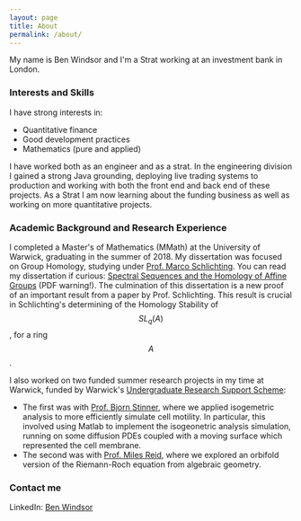 ```yaml
---
layout: page
title: About
permalink: /about/
---
```


My name is Ben Windsor and I'm a Strat working at an investment bank in London.

### Interests and Skills

I have strong interests in:
- Quantitative finance
- Good development practices
- Mathematics (pure and applied)

I have worked both as an engineer and as a strat. In the engineering division I gained a strong Java grounding, deploying live trading systems to production and working with both the front end and back end of these projects. As a Strat I am now learning about the funding business as well as working on more quantitative projects. 

### Academic Background and Research Experience

I completed a Master's of Mathematics (MMath) at the University of Warwick, graduating in the summer of 2018. My dissertation was focused on Group Homology, studying under [Prof. Marco Schlichting](https://warwick.ac.uk/fac/sci/maths/people/staff/marco_schlichting/). You can read my dissertation if curious: [Spectral Sequences and the Homology of Affine Groups](static/Ben_Windsor_Masters_Dissertation.pdf) (PDF warning!). The culmination of this dissertation is a new proof of an important result from a paper by Prof. Schlichting. This result is crucial in Schlichting's determining of the Homology Stability of $$SL_q(A)$$, for a ring $$A$$.

I also worked on two funded summer research projects in my time at Warwick, funded by Warwick's [Undergraduate Research Support Scheme](https://warwick.ac.uk/services/skills/urss/):
- The first was with [Prof. Bjorn Stinner](https://warwick.ac.uk/fac/sci/maths/people/staff/bjorn_stinner/), where we applied isogemetric analysis to more efficiently simulate cell motility. In particular, this involved using Matlab to implement the isogeonetric analysis simulation, running on some diffusion PDEs coupled with a moving surface which represented the cell membrane.
- The second was with [Prof. Miles Reid](http://homepages.warwick.ac.uk/staff/Miles.Reid/), where we explored an orbifold version of the Riemann-Roch equation from algebraic geometry.

### Contact me

LinkedIn: [Ben Windsor](http://www.linkedin.com/in/ben-windsor-01a05b161)
